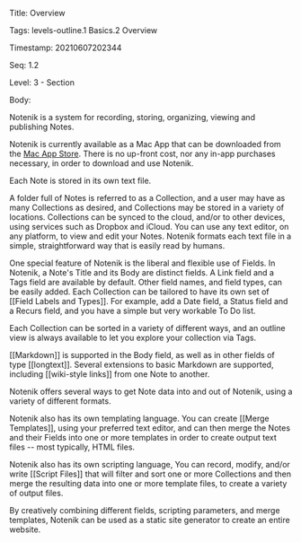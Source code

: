 Title:  Overview

Tags:   levels-outline.1 Basics.2 Overview

Timestamp: 20210607202344

Seq:    1.2

Level:  3 - Section

Body: 

Notenik is a system for recording, storing, organizing, viewing and publishing Notes. 

Notenik is currently available as a Mac App that can be downloaded from the [Mac App Store](https://apps.apple.com/us/app/notenik/id1465997984?mt=12). There is no up-front cost, nor any in-app purchases necessary, in order to download and use Notenik.

Each Note is stored in its own text file. 

A folder full of Notes is referred to as a Collection, and a user may have as many Collections as desired, and Collections may be stored in a variety of locations. Collections can be synced to the cloud, and/or to other devices, using services such as Dropbox and iCloud. You can use any text editor, on any platform, to view and edit your Notes. Notenik formats each text file in a simple, straightforward way that is easily read by humans. 


One special feature of Notenik is the liberal and flexible use of Fields. In Notenik, a Note's Title and its Body are distinct fields. A Link field and a Tags field are available by default. Other field names, and field types, can be easily added. Each Collection can be tailored to have its own set of [[Field Labels and Types]]. For example, add a Date field, a Status field and a Recurs field, and you have a simple but very workable To Do list. 

Each Collection can be sorted in a variety of different ways, and an outline view is always available to let you explore your collection via Tags. 

[[Markdown]] is supported in the Body field, as well as in other fields of type [[longtext]]. Several extensions to basic Markdown are supported, including [[wiki-style links]] from one Note to another. 

Notenik offers several ways to get Note data into and out of Notenik, using a variety of different formats. 

Notenik also has its own templating language. You can create [[Merge Templates]], using your preferred text editor, and can then merge the Notes and their Fields into one or more templates in order to create output text files -- most typically, HTML files. 

Notenik also has its own scripting language, You can record, modify, and/or write [[Script Files]] that will filter and sort one or more Collections and then merge the resulting data into one or more template files, to create a variety of output files. 

By creatively combining different fields, scripting parameters, and merge templates, Notenik can be used as a static site generator to create an entire website.
